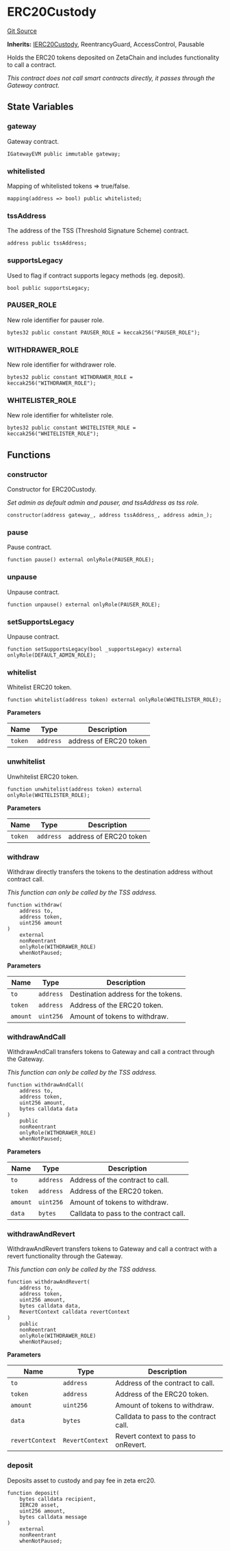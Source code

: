 # ERC20Custody
[Git Source](https://github.com/zeta-chain/protocol-contracts/blob/e9e111d59a014252dbe61290a7e2992479a0a46d/contracts/evm/ERC20Custody.sol)

**Inherits:**
[IERC20Custody](/contracts/evm/interfaces/IERC20Custody.sol/interface.IERC20Custody.md), ReentrancyGuard, AccessControl, Pausable

Holds the ERC20 tokens deposited on ZetaChain and includes functionality to call a contract.

*This contract does not call smart contracts directly, it passes through the Gateway contract.*


## State Variables
### gateway
Gateway contract.


```solidity
IGatewayEVM public immutable gateway;
```


### whitelisted
Mapping of whitelisted tokens => true/false.


```solidity
mapping(address => bool) public whitelisted;
```


### tssAddress
The address of the TSS (Threshold Signature Scheme) contract.


```solidity
address public tssAddress;
```


### supportsLegacy
Used to flag if contract supports legacy methods (eg. deposit).


```solidity
bool public supportsLegacy;
```


### PAUSER_ROLE
New role identifier for pauser role.


```solidity
bytes32 public constant PAUSER_ROLE = keccak256("PAUSER_ROLE");
```


### WITHDRAWER_ROLE
New role identifier for withdrawer role.


```solidity
bytes32 public constant WITHDRAWER_ROLE = keccak256("WITHDRAWER_ROLE");
```


### WHITELISTER_ROLE
New role identifier for whitelister role.


```solidity
bytes32 public constant WHITELISTER_ROLE = keccak256("WHITELISTER_ROLE");
```


## Functions
### constructor

Constructor for ERC20Custody.

*Set admin as default admin and pauser, and tssAddress as tss role.*


```solidity
constructor(address gateway_, address tssAddress_, address admin_);
```

### pause

Pause contract.


```solidity
function pause() external onlyRole(PAUSER_ROLE);
```

### unpause

Unpause contract.


```solidity
function unpause() external onlyRole(PAUSER_ROLE);
```

### setSupportsLegacy

Unpause contract.


```solidity
function setSupportsLegacy(bool _supportsLegacy) external onlyRole(DEFAULT_ADMIN_ROLE);
```

### whitelist

Whitelist ERC20 token.


```solidity
function whitelist(address token) external onlyRole(WHITELISTER_ROLE);
```
**Parameters**

|Name|Type|Description|
|----|----|-----------|
|`token`|`address`|address of ERC20 token|


### unwhitelist

Unwhitelist ERC20 token.


```solidity
function unwhitelist(address token) external onlyRole(WHITELISTER_ROLE);
```
**Parameters**

|Name|Type|Description|
|----|----|-----------|
|`token`|`address`|address of ERC20 token|


### withdraw

Withdraw directly transfers the tokens to the destination address without contract call.

*This function can only be called by the TSS address.*


```solidity
function withdraw(
    address to,
    address token,
    uint256 amount
)
    external
    nonReentrant
    onlyRole(WITHDRAWER_ROLE)
    whenNotPaused;
```
**Parameters**

|Name|Type|Description|
|----|----|-----------|
|`to`|`address`|Destination address for the tokens.|
|`token`|`address`|Address of the ERC20 token.|
|`amount`|`uint256`|Amount of tokens to withdraw.|


### withdrawAndCall

WithdrawAndCall transfers tokens to Gateway and call a contract through the Gateway.

*This function can only be called by the TSS address.*


```solidity
function withdrawAndCall(
    address to,
    address token,
    uint256 amount,
    bytes calldata data
)
    public
    nonReentrant
    onlyRole(WITHDRAWER_ROLE)
    whenNotPaused;
```
**Parameters**

|Name|Type|Description|
|----|----|-----------|
|`to`|`address`|Address of the contract to call.|
|`token`|`address`|Address of the ERC20 token.|
|`amount`|`uint256`|Amount of tokens to withdraw.|
|`data`|`bytes`|Calldata to pass to the contract call.|


### withdrawAndRevert

WithdrawAndRevert transfers tokens to Gateway and call a contract with a revert functionality through
the Gateway.

*This function can only be called by the TSS address.*


```solidity
function withdrawAndRevert(
    address to,
    address token,
    uint256 amount,
    bytes calldata data,
    RevertContext calldata revertContext
)
    public
    nonReentrant
    onlyRole(WITHDRAWER_ROLE)
    whenNotPaused;
```
**Parameters**

|Name|Type|Description|
|----|----|-----------|
|`to`|`address`|Address of the contract to call.|
|`token`|`address`|Address of the ERC20 token.|
|`amount`|`uint256`|Amount of tokens to withdraw.|
|`data`|`bytes`|Calldata to pass to the contract call.|
|`revertContext`|`RevertContext`|Revert context to pass to onRevert.|


### deposit

Deposits asset to custody and pay fee in zeta erc20.


```solidity
function deposit(
    bytes calldata recipient,
    IERC20 asset,
    uint256 amount,
    bytes calldata message
)
    external
    nonReentrant
    whenNotPaused;
```

